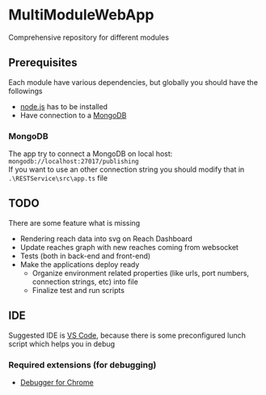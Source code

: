 # MultiModuleWebApp
Comprehensive repository for different modules

## Prerequisites
Each module have various dependencies, but globally you should have the followings
- [node.js](https://nodejs.org) has to be installed
- Have connection to a [MongoDB](https://www.mongodb.com/download-center#community)

### MongoDB
The app try to connect a MongoDB on local host: `mongodb://localhost:27017/publishing`  
If you want to use an other connection string you should modify that in `.\RESTService\src\app.ts` file

## TODO
There are some feature what is missing
- Rendering reach data into svg on Reach Dashboard
- Update reaches graph with new reaches coming from websocket
- Tests (both in back-end and front-end)
- Make the applications deploy ready
  - Organize environment related properties (like urls, port numbers, connection strings, etc) into file
  - Finalize test and run scripts

## IDE
Suggested IDE is [VS Code](https://code.visualstudio.com/), because there is some preconfigured lunch script which helps you in debug

### Required extensions (for debugging)
- [Debugger for Chrome](https://marketplace.visualstudio.com/items?itemName=msjsdiag.debugger-for-chrome)